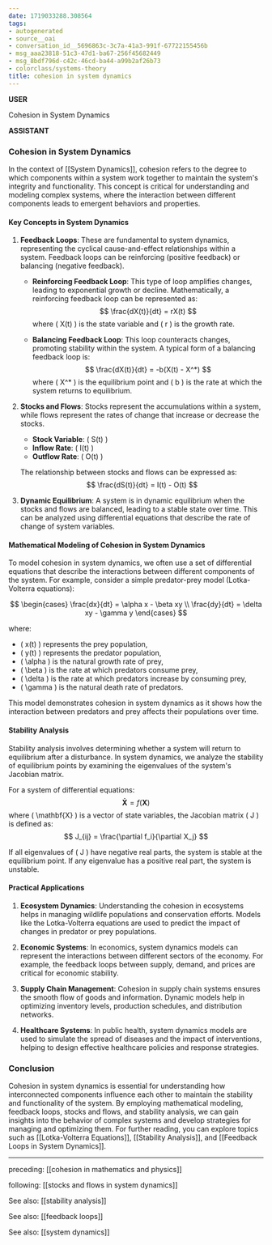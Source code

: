 ```yaml
---
date: 1719033288.308564
tags:
- autogenerated
- source__oai
- conversation_id__5696863c-3c7a-41a3-991f-67722155456b
- msg_aaa23818-51c3-47d1-ba67-256f45682449
- msg_8bdf796d-c42c-46cd-ba44-a99b2af26b73
- colorclass/systems-theory
title: cohesion in system dynamics
---
```


**USER**

Cohesion in System Dynamics


**ASSISTANT**

### Cohesion in System Dynamics

In the context of [[System Dynamics]], cohesion refers to the degree to which components within a system work together to maintain the system's integrity and functionality. This concept is critical for understanding and modeling complex systems, where the interaction between different components leads to emergent behaviors and properties.

#### Key Concepts in System Dynamics

1. **Feedback Loops**: These are fundamental to system dynamics, representing the cyclical cause-and-effect relationships within a system. Feedback loops can be reinforcing (positive feedback) or balancing (negative feedback).

    - **Reinforcing Feedback Loop**: This type of loop amplifies changes, leading to exponential growth or decline. Mathematically, a reinforcing feedback loop can be represented as:
      $$ \frac{dX(t)}{dt} = rX(t) $$
      where \( X(t) \) is the state variable and \( r \) is the growth rate.
      
    - **Balancing Feedback Loop**: This loop counteracts changes, promoting stability within the system. A typical form of a balancing feedback loop is:
      $$ \frac{dX(t)}{dt} = -b(X(t) - X^*) $$
      where \( X^* \) is the equilibrium point and \( b \) is the rate at which the system returns to equilibrium.

2. **Stocks and Flows**: Stocks represent the accumulations within a system, while flows represent the rates of change that increase or decrease the stocks.

    - **Stock Variable**: \( S(t) \)
    - **Inflow Rate**: \( I(t) \)
    - **Outflow Rate**: \( O(t) \)

    The relationship between stocks and flows can be expressed as:
    $$ \frac{dS(t)}{dt} = I(t) - O(t) $$

3. **Dynamic Equilibrium**: A system is in dynamic equilibrium when the stocks and flows are balanced, leading to a stable state over time. This can be analyzed using differential equations that describe the rate of change of system variables.

#### Mathematical Modeling of Cohesion in System Dynamics

To model cohesion in system dynamics, we often use a set of differential equations that describe the interactions between different components of the system. For example, consider a simple predator-prey model (Lotka-Volterra equations):

$$
\begin{cases}
\frac{dx}{dt} = \alpha x - \beta xy \\
\frac{dy}{dt} = \delta xy - \gamma y
\end{cases}
$$

where:
- \( x(t) \) represents the prey population,
- \( y(t) \) represents the predator population,
- \( \alpha \) is the natural growth rate of prey,
- \( \beta \) is the rate at which predators consume prey,
- \( \delta \) is the rate at which predators increase by consuming prey,
- \( \gamma \) is the natural death rate of predators.

This model demonstrates cohesion in system dynamics as it shows how the interaction between predators and prey affects their populations over time.

#### Stability Analysis

Stability analysis involves determining whether a system will return to equilibrium after a disturbance. In system dynamics, we analyze the stability of equilibrium points by examining the eigenvalues of the system's Jacobian matrix.

For a system of differential equations:
$$
\mathbf{\dot{X}} = f(\mathbf{X})
$$
where \( \mathbf{X} \) is a vector of state variables, the Jacobian matrix \( J \) is defined as:
$$
J_{ij} = \frac{\partial f_i}{\partial X_j}
$$

If all eigenvalues of \( J \) have negative real parts, the system is stable at the equilibrium point. If any eigenvalue has a positive real part, the system is unstable.

#### Practical Applications

1. **Ecosystem Dynamics**: Understanding the cohesion in ecosystems helps in managing wildlife populations and conservation efforts. Models like the Lotka-Volterra equations are used to predict the impact of changes in predator or prey populations.

2. **Economic Systems**: In economics, system dynamics models can represent the interactions between different sectors of the economy. For example, the feedback loops between supply, demand, and prices are critical for economic stability.

3. **Supply Chain Management**: Cohesion in supply chain systems ensures the smooth flow of goods and information. Dynamic models help in optimizing inventory levels, production schedules, and distribution networks.

4. **Healthcare Systems**: In public health, system dynamics models are used to simulate the spread of diseases and the impact of interventions, helping to design effective healthcare policies and response strategies.

### Conclusion

Cohesion in system dynamics is essential for understanding how interconnected components influence each other to maintain the stability and functionality of the system. By employing mathematical modeling, feedback loops, stocks and flows, and stability analysis, we can gain insights into the behavior of complex systems and develop strategies for managing and optimizing them. For further reading, you can explore topics such as [[Lotka-Volterra Equations]], [[Stability Analysis]], and [[Feedback Loops in System Dynamics]].


---

preceding: [[cohesion in mathematics and physics]]  


following: [[stocks and flows in system dynamics]]

See also: [[stability analysis]]


See also: [[feedback loops]]


See also: [[system dynamics]]